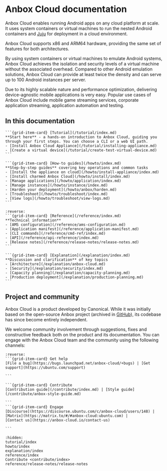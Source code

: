 # Anbox Cloud documentation

Anbox Cloud enables running Android apps on any cloud platform at scale. It uses system containers or virtual machines to run the nested Android containers and [Juju](https://juju.is/) for deployment in a cloud environment.

Anbox Cloud supports x86 and ARM64 hardware, providing the same set of features for both architectures.

By using system containers or virtual machines to emulate Android systems, Anbox Cloud achieves the isolation and security levels of a virtual machine without the associated overhead. Compared to other Android emulation solutions, Anbox Cloud can provide at least twice the density and can serve up to 100 Android instances per server.

Due to its highly scalable nature and performance optimization, delivering device-agnostic mobile applications is very easy. Popular use cases of Anbox Cloud include mobile game streaming services, corporate application streaming, application automation and testing.

## In this documentation


````{grid} 1 1 2 2
```{grid-item-card} [Tutorial](/tutorial/index.md)
**Start here** - a hands-on introduction to Anbox Cloud, guiding you through your first steps. You can choose a CLI or a web UI path.
- [Install Anbox Cloud Appliance](/tutorial/installing-appliance.md)
- [Create a virtual device](/tutorial/create-test-virtual-device.md)
```

```{grid-item-card} [How-to guides](/howto/index.md)
**Step-by-step guides** covering key operations and common tasks
- [Install the appliance on cloud](/howto/install-appliance/index.md)
- [Install charmed Anbox Cloud](/howto/install/index.md)
- [Manage applications](/howto/application/index.md)
- [Manage instances](/howto/instance/index.md)
- [Harden your deployment](/howto/anbox/harden.md)
- [Troubleshoot](/howto/troubleshoot/index.md)
- [View logs](/howto/troubleshoot/view-logs.md)
```
````
````{grid} 1 1 2 2
:reverse:
```{grid-item-card} [Reference](/reference/index.md)
**Technical information**
- [AMS configuration](/reference/ams-configuration.md)
- [Application manifest](/reference/application-manifest.md)
- [CLI commands](/reference/cmd-ref/index.md)
- [API](/reference/api-reference/index.md)
- [Release notes](/reference/release-notes/release-notes.md)
```

```{grid-item-card} [Explanation](/explanation/index.md)
**Discussion and clarification** of key topics
- [Architecture](/explanation/anbox-cloud.md)
- [Security](/explanation/security/index.md)
- [Capacity planning](/explanation/capacity-planning.md)
- [Production deployment](/explanation/production-planning.md)
```
````

## Project and community

Anbox Cloud is a product developed by Canonical. While it was initially based on the open-source Anbox project (archived in [GitHub](https://github.com/anbox)), its codebase has since become entirely independent.

We welcome community involvement through suggestions, fixes and constructive feedback both on the product and its documentation. You can engage with the Anbox Cloud team and the community using the following channels:


````{grid}
:reverse:
```{grid-item-card} Get help
[File a bug](https://bugs.launchpad.net/anbox-cloud/+bugs) | [Get support](https://ubuntu.com/support)

```

```{grid-item-card} Contribute
[Contribution guide](/contribute/index.md) | [Style guide](/contribute/anbox-style-guide.md)

```
```{grid-item-card} Engage
[Discourse](https://discourse.ubuntu.com/c/anbox-cloud/users/148) | [Matrix](https://matrix.to/#/#anbox-cloud:ubuntu.com) |
[Contact us](https://anbox-cloud.io/contact-us)

```
````

```{toctree}
:hidden:
tutorial/index
howto/index
explanation/index
reference/index
Contribute <contribute/index>
reference/release-notes/release-notes
```
